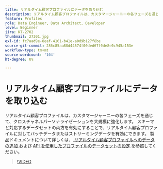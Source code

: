 ```yaml
---
title: リアルタイム顧客プロファイルにデータを取り込む
description: リアルタイム顧客プロファイルは、カスタマージャーニーの各フェーズを通じて、クロスチャネルパーソナライゼーションを大規模に強化します。 スキーマと対応するデータセットの両方を有効にすることで、リアルタイム顧客プロファイルに対してバッチデータまたはストリーミングデータを有効にできます。
feature: Profiles
role: Data Engineer, Data Architect, Developer
level: Beginner
jira: KT-2702
thumbnail: 27301.jpg
exl-id: fc7aad9e-8eaf-4101-b41e-a0d9b127f8be
source-git-commit: 286c85aa88d44574f00ded67f0de8e0c945a153e
workflow-type: tm+mt
source-wordcount: '104'
ht-degree: 0%

---
```


# リアルタイム顧客プロファイルにデータを取り込む

リアルタイム顧客プロファイルは、カスタマージャーニーの各フェーズを通じて、クロスチャネルパーソナライゼーションを大規模に強化します。 スキーマと対応するデータセットの両方を有効にすることで、リアルタイム顧客プロファイルに対してバッチデータまたはストリーミングデータを有効にできます。 製品ドキュメントについて詳しくは、[ リアルタイム顧客プロファイルへのデータの追加 ](https://experienceleague.adobe.com/docs/experience-platform/profile/tutorials/add-profile-data.html) および [API を使用したプロファイルのデータセットの設定 ](https://experienceleague.adobe.com/docs/experience-platform/profile/tutorials/dataset-configuration.html) を参照してください。

>[!VIDEO](https://video.tv.adobe.com/v/27301?learn=on&enablevpops)
